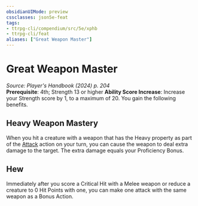 ```yaml
---
obsidianUIMode: preview
cssclasses: json5e-feat
tags:
- ttrpg-cli/compendium/src/5e/xphb
- ttrpg-cli/feat
aliases: ["Great Weapon Master"]
---
```

# Great Weapon Master
*Source: Player's Handbook (2024) p. 204*  
**Prerequisite**: 4th; Strength 13 or higher
**Ability Score Increase**: Increase your Strength score by 1, to a maximum of 20.
You gain the following benefits.

## Heavy Weapon Mastery

When you hit a creature with a weapon that has the Heavy property as part of the [Attack](2-Mechanics/CLI/rules/actions.md#Attack) action on your turn, you can cause the weapon to deal extra damage to the target. The extra damage equals your Proficiency Bonus.

## Hew

Immediately after you score a Critical Hit with a Melee weapon or reduce a creature to 0 Hit Points with one, you can make one attack with the same weapon as a Bonus Action.